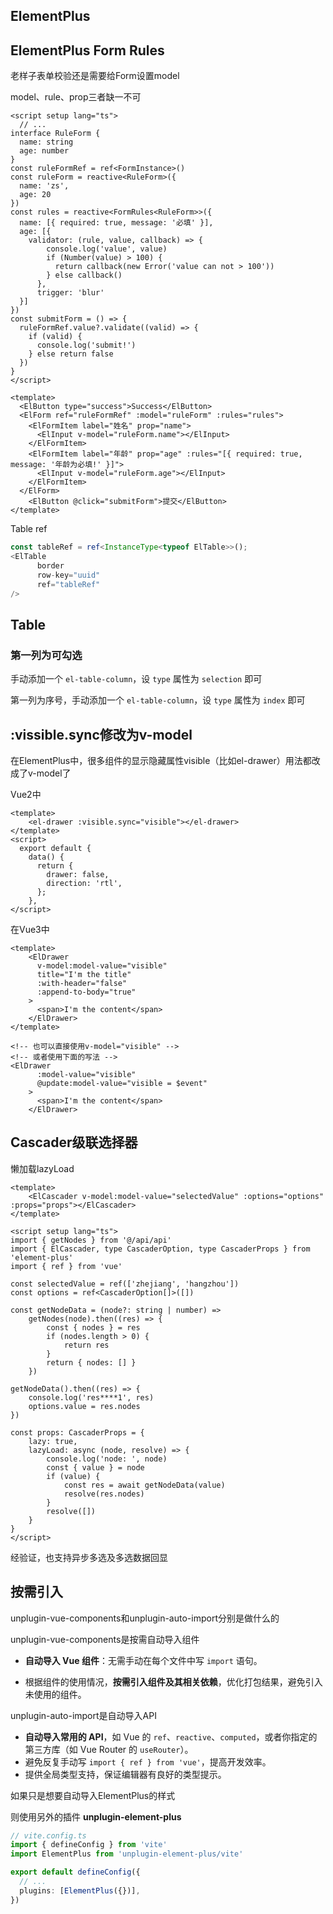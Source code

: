 ## ElementPlus

## ElementPlus Form Rules

老样子表单校验还是需要给Form设置model

model、rule、prop三者缺一不可

```vue
<script setup lang="ts">
  // ...
interface RuleForm {
  name: string
  age: number
}
const ruleFormRef = ref<FormInstance>()
const ruleForm = reactive<RuleForm>({
  name: 'zs',
  age: 20
})
const rules = reactive<FormRules<RuleForm>>({
  name: [{ required: true, message: '必填' }],
  age: [{
    validator: (rule, value, callback) => {
        console.log('value', value)
        if (Number(value) > 100) {
          return callback(new Error('value can not > 100'))
        } else callback()
      },
      trigger: 'blur'
  }]
})
const submitForm = () => {
  ruleFormRef.value?.validate((valid) => {
    if (valid) {
      console.log('submit!')
    } else return false
  })
}
</script>

<template>
  <ElButton type="success">Success</ElButton>
  <ElForm ref="ruleFormRef" :model="ruleForm" :rules="rules">
    <ElFormItem label="姓名" prop="name">
      <ElInput v-model="ruleForm.name"></ElInput>
    </ElFormItem>
    <ElFormItem label="年龄" prop="age" :rules="[{ required: true, message: '年龄为必填!' }]">
      <ElInput v-model="ruleForm.age"></ElInput>
    </ElFormItem>
  </ElForm>
	<ElButton @click="submitForm">提交</ElButton>
</template>
```

Table ref

```ts
const tableRef = ref<InstanceType<typeof ElTable>>();
<ElTable
      border
      row-key="uuid"
      ref="tableRef"
/>
```



## Table

### 第一列为可勾选

手动添加一个 `el-table-column`，设 `type` 属性为 `selection` 即可

第一列为序号，手动添加一个 `el-table-column`，设 `type` 属性为 `index` 即可



## :vissible.sync修改为v-model

在ElementPlus中，很多组件的显示隐藏属性visible（比如el-drawer）用法都改成了v-model了

Vue2中

```vue
<template>
	<el-drawer :visible.sync="visible"></el-drawer>
</template>
<script>
  export default {
    data() {
      return {
        drawer: false,
        direction: 'rtl',
      };
    },
</script>
```

在Vue3中

```vue
<template>
    <ElDrawer
      v-model:model-value="visible"
      title="I'm the title"
      :with-header="false"
      :append-to-body="true"
    >
      <span>I'm the content</span>
    </ElDrawer>
</template>

<!-- 也可以直接使用v-model="visible" -->
<!-- 或者使用下面的写法 -->
<ElDrawer
      :model-value="visible"
      @update:model-value="visible = $event"
    >
      <span>I'm the content</span>
    </ElDrawer>
```

## Cascader级联选择器

懒加载lazyLoad

```vue
<template>
    <ElCascader v-model:model-value="selectedValue" :options="options" :props="props"></ElCascader>
</template>

<script setup lang="ts">
import { getNodes } from '@/api/api'
import { ElCascader, type CascaderOption, type CascaderProps } from 'element-plus'
import { ref } from 'vue'

const selectedValue = ref(['zhejiang', 'hangzhou'])
const options = ref<CascaderOption[]>([])

const getNodeData = (node?: string | number) =>
    getNodes(node).then((res) => {
        const { nodes } = res
        if (nodes.length > 0) {
            return res
        }
        return { nodes: [] }
    })

getNodeData().then((res) => {
    console.log('res****1', res)
    options.value = res.nodes
})

const props: CascaderProps = {
    lazy: true,
    lazyLoad: async (node, resolve) => {
        console.log('node: ', node)
        const { value } = node
        if (value) {
            const res = await getNodeData(value)
            resolve(res.nodes)
        }
        resolve([])
    }
}
</script>
```

经验证，也支持异步多选及多选数据回显





## 按需引入

unplugin-vue-components和unplugin-auto-import分别是做什么的

unplugin-vue-components是按需自动导入组件

- **自动导入 Vue 组件**：无需手动在每个文件中写 `import` 语句。

- 根据组件的使用情况，**按需引入组件及其相关依赖**，优化打包结果，避免引入未使用的组件。

unplugin-auto-import是自动导入API

- **自动导入常用的 API**，如 Vue 的 `ref`、`reactive`、`computed`，或者你指定的第三方库（如 Vue Router 的 `useRouter`）。
- 避免反复手动写 `import { ref } from 'vue'`，提高开发效率。
- 提供全局类型支持，保证编辑器有良好的类型提示。



如果只是想要自动导入ElementPlus的样式

则使用另外的插件 **unplugin-element-plus**

```ts
// vite.config.ts
import { defineConfig } from 'vite'
import ElementPlus from 'unplugin-element-plus/vite'

export default defineConfig({
  // ...
  plugins: [ElementPlus({})],
})
```

